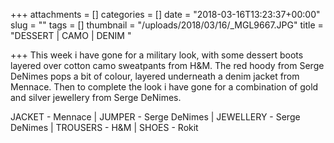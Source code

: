 +++
attachments = []
categories = []
date = "2018-03-16T13:23:37+00:00"
slug = ""
tags = []
thumbnail = "/uploads/2018/03/16/_MGL9667.JPG"
title = "DESSERT | CAMO | DENIM "

+++
This week i have gone for a military look, with some dessert boots layered over cotton camo sweatpants from H&M. The red hoody from Serge DeNimes pops a bit of colour, layered underneath a denim jacket from Mennace. Then to complete the look i have gone for a combination of gold and silver jewellery from Serge DeNimes.

JACKET - Mennace | JUMPER - Serge DeNimes | JEWELLERY - Serge DeNimes | TROUSERS - H&M | SHOES - Rokit